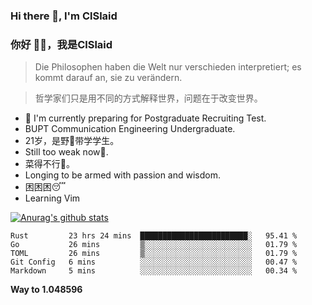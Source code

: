 ### Hi there 👋, I'm ClSlaid
### 你好 👋🏻️，我是ClSlaid
<!-- #### However Difficult It Might Seem, The Challenge Will Be Overcome
#### 雄关漫道真如铁 而今迈步从头越 -->
<!-- Across the Great Wall we can reach every corner of the world. -->
> Die Philosophen haben die Welt nur verschieden interpretiert; es kommt darauf an, sie zu verändern.

> 哲学家们只是用不同的方式解释世界，问题在于改变世界。


<!--- 🔭 I'm currently working on [simple BUPT-CES's 16-bits CPU Developing course](https://github.com/ClSlaid/Naive_CPU). -->
<!-- - 🔭 I'm currently working on PingCAP's Talent Plan, wish I could commit a PR to Chaos Mesh! -->
- 🔭 I'm currently preparing for Postgraduate Recruiting Test.
- BUPT Communication Engineering Undergraduate.
- 21岁，是野🐓️带学学生。
- Still too weak now🥬.
- 菜得不行🥬。
- Longing to be armed with passion and wisdom.
- 困困困😴️
- Learning Vim


[![Anurag's github stats](https://github-readme-stats.vercel.app/api?username=ClSlaid&layout=compact&show_icons=true)](https://github.com/anuraghazra/github-readme-stats)
<!--START_SECTION:waka-->
```text
Rust         23 hrs 24 mins  ████████████████████████░   95.41 % 
Go           26 mins         ▒░░░░░░░░░░░░░░░░░░░░░░░░   01.79 % 
TOML         26 mins         ▒░░░░░░░░░░░░░░░░░░░░░░░░   01.79 % 
Git Config   6 mins          ░░░░░░░░░░░░░░░░░░░░░░░░░   00.47 % 
Markdown     5 mins          ░░░░░░░░░░░░░░░░░░░░░░░░░   00.34 % 
```
<!--END_SECTION:waka-->

**Way to 1.048596**

<!--
**ClSlaid/ClSlaid** is a ✨ _special_ ✨ repository because its `README.md` (this file) appears on your GitHub profile.

Here are some ideas to get you started:

- 🔭 I’m currently working on ...
- 🌱 I’m currently learning ...
- 👯 I’m looking to collaborate on ...
- 🤔 I’m looking for help with ...
- 💬 Ask me about ...
- 📫 How to reach me: ...
- 😄 Pronouns: ...
- ⚡ Fun fact: ...
-->

